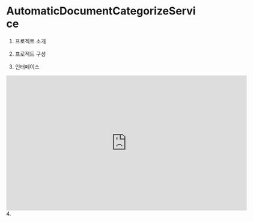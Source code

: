 # AutomaticDocumentCategorizeService

1. 프로젝트 소개
  
2. 프로젝트 구성
3. 인터페이스
  <iframe width="640" height="360" src="https://youtu.be/Yv5dkUWwuUQ" frameborder="0" gesture="media" allowfullscreen=""></iframe>
4. 








